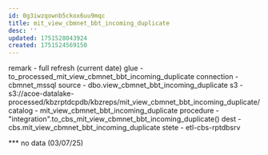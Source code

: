 ```yaml
---
id: 0g3iwzqownb5ckox6uu9mqc
title: mit_view_cbmnet_bbt_incoming_duplicate
desc: ''
updated: 1751528043924
created: 1751524569150
---
```


remark - full refresh (current date)
glue - to_processed_mit_view_cbmnet_bbt_incoming_duplicate
connection - cbmnet_mssql
source - dbo.view_cbmnet_bbt_incoming_duplicate
s3 - s3://acoe-datalake-processed/kbzrptdcpdb/kbzreps/mit_view_cbmnet_bbt_incoming_duplicate/
catalog - mit_view_cbmnet_bbt_incoming_duplicate
procedure - "integration".to_cbs_mit_view_cbmnet_bbt_incoming_duplicate()
dest - cbs.mit_view_cbmnet_bbt_incoming_duplicate
stete - etl-cbs-rptdbsrv

*** no data (03/07/25)

